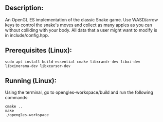 ## Description:
An OpenGL ES implementation of the classic Snake game. Use WASD/arrow keys to control the snake's moves and collect as many apples
as you can without colliding with your body. All data that a user might want to modify is in include/config.hpp.

## Prerequisites (Linux):
```shell
sudo apt install build-essential cmake libxrandr-dev libxi-dev libxinerama-dev libxcursor-dev
```

## Running (Linux): 
Using the terminal, go to opengles-workspace/build and run the following commands:
```shell
cmake ..
make
./opengles-workspace
```
